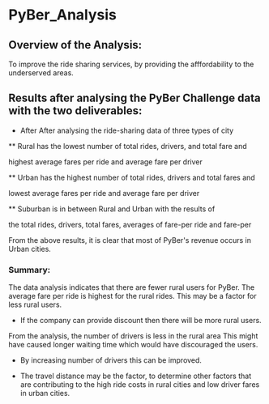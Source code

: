 # PyBer_Analysis

## Overview of the Analysis:

To improve the ride sharing services, by providing the afffordability to the underserved areas.


## Results after analysing the PyBer Challenge data with the two deliverables:


* After After analysing the ride-sharing data of three types of city 

** Rural has the lowest number of total rides, drivers, and total fare and 
 
 highest average fares per ride and average fare per driver

** Urban has the highest number of total rides, drivers and total fares and 
 
  lowest average fares per ride and average fare per driver
 
** Suburban is in between Rural and Urban with the results of 

 the total rides, drivers, total fares, averages of fare-per ride and fare-per
  
 From the above results, it is clear that most of PyBer's revenue occurs in Urban cities.
 
 
 
 
 
 
 
 
 
 
 
 
 ### Summary:

The data analysis indicates that there are fewer rural users for PyBer.
The average fare per ride is highest for the rural rides.
This may be a factor for less rural users.
   * If the company can provide discount then there will be more rural users.  
 
From the analysis, the number of drivers is less in the rural area 
This might have caused longer waiting time which would have discouraged the users. 
  * By increasing number of drivers this can be improved.
  
  * The travel distance may be the factor, to determine other factors that are 
 contributing to the high ride costs in rural cities and low driver fares in urban cities.
  
